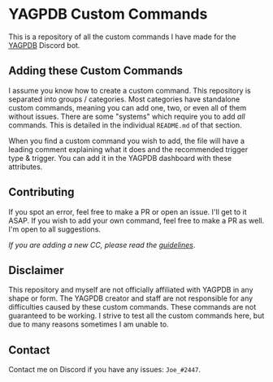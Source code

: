 # YAGPDB Custom Commands
This is a repository of all the custom commands I have made for the [YAGPDB](https://yagpdb.xyz) Discord bot.

## Adding these Custom Commands
I assume you know how to create a custom command. This repository is separated into groups / categories. Most categories have standalone custom commands, meaning you can add one, two, or even all of them without issues.
There are some "systems" which require you to add *all* commands. This is detailed in the individual `README.md` of that section.

When you find a custom command you wish to add, the file will have a leading comment explaining what it does and the recommended trigger type & trigger. You can add it in the YAGPDB dashboard with these attributes.

## Contributing
If you spot an error, feel free to make a PR or open an issue. I'll get to it ASAP.
If you wish to add your own command, feel free to make a PR as well. I'm open to all suggestions.

*If you are adding a new CC, please read the [guidelines](./CONTRIBUTING.md)*.

## Disclaimer
This repository and myself are not officially affiliated with YAGPDB in any shape or form. The YAGPDB creator and staff are not responsible for any difficulties caused by these custom commands.
These commands are not guaranteed to be working. I strive to test all the custom commands here, but due to many reasons sometimes I am unable to.

## Contact
Contact me on Discord if you have any issues: `Joe_#2447`.